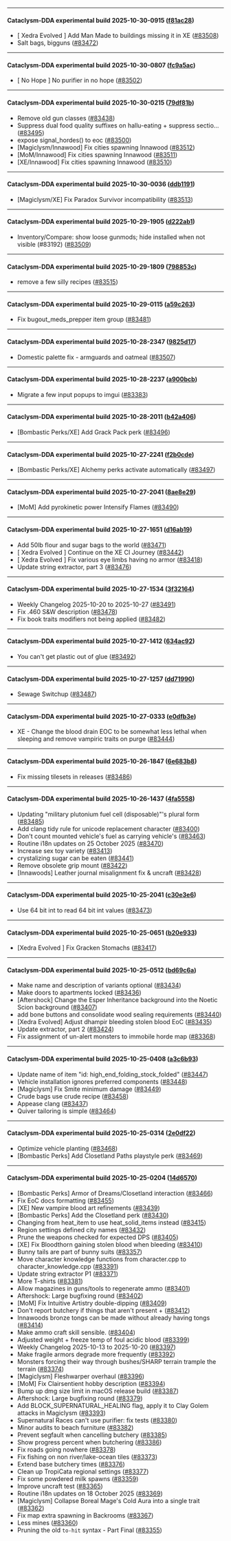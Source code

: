 
---

#### Cataclysm-DDA experimental build 2025-10-30-0915 ([f81ac28](https://github.com/CleverRaven/Cataclysm-DDA/releases/tag/cdda-experimental-2025-10-30-0915))

* [ Xedra Evolved ] Add Man Made to buildings missing it in XE ([#83508](https://github.com/CleverRaven/Cataclysm-DDA/pull/83508))
* Salt bags, bigguns ([#83472](https://github.com/CleverRaven/Cataclysm-DDA/pull/83472))

---

#### Cataclysm-DDA experimental build 2025-10-30-0807 ([fc9a5ac](https://github.com/CleverRaven/Cataclysm-DDA/releases/tag/cdda-experimental-2025-10-30-0807))

* [ No Hope ] No purifier in no hope ([#83502](https://github.com/CleverRaven/Cataclysm-DDA/pull/83502))

---

#### Cataclysm-DDA experimental build 2025-10-30-0215 ([79df81b](https://github.com/CleverRaven/Cataclysm-DDA/releases/tag/cdda-experimental-2025-10-30-0215))

* Remove old gun classes ([#83438](https://github.com/CleverRaven/Cataclysm-DDA/pull/83438))
* Suppress dual food quality suffixes on hallu-eating + suppress sectio… ([#83495](https://github.com/CleverRaven/Cataclysm-DDA/pull/83495))
* expose signal_hordes() to eoc ([#83500](https://github.com/CleverRaven/Cataclysm-DDA/pull/83500))
* [Magiclysm/Innawood] Fix cities spawning Innawood ([#83512](https://github.com/CleverRaven/Cataclysm-DDA/pull/83512))
* [MoM/Innawood] Fix cities spawning Innawood ([#83511](https://github.com/CleverRaven/Cataclysm-DDA/pull/83511))
* [XE/Innawood] Fix cities spawning Innawood ([#83510](https://github.com/CleverRaven/Cataclysm-DDA/pull/83510))

---

#### Cataclysm-DDA experimental build 2025-10-30-0036 ([ddb1191](https://github.com/CleverRaven/Cataclysm-DDA/releases/tag/cdda-experimental-2025-10-30-0036))

* [Magiclysm/XE] Fix Paradox Survivor incompatibility ([#83513](https://github.com/CleverRaven/Cataclysm-DDA/pull/83513))

---

#### Cataclysm-DDA experimental build 2025-10-29-1905 ([d222ab1](https://github.com/CleverRaven/Cataclysm-DDA/releases/tag/cdda-experimental-2025-10-29-1905))

* Inventory/Compare: show loose gunmods; hide installed when not visible (#83192) ([#83509](https://github.com/CleverRaven/Cataclysm-DDA/pull/83509))

---

#### Cataclysm-DDA experimental build 2025-10-29-1809 ([798853c](https://github.com/CleverRaven/Cataclysm-DDA/releases/tag/cdda-experimental-2025-10-29-1809))

* remove a few silly recipes ([#83515](https://github.com/CleverRaven/Cataclysm-DDA/pull/83515))

---

#### Cataclysm-DDA experimental build 2025-10-29-0115 ([a59c263](https://github.com/CleverRaven/Cataclysm-DDA/releases/tag/cdda-experimental-2025-10-29-0115))

* Fix bugout_meds_prepper item group ([#83481](https://github.com/CleverRaven/Cataclysm-DDA/pull/83481))

---

#### Cataclysm-DDA experimental build 2025-10-28-2347 ([9825d17](https://github.com/CleverRaven/Cataclysm-DDA/releases/tag/cdda-experimental-2025-10-28-2347))

* Domestic palette fix - armguards and oatmeal ([#83507](https://github.com/CleverRaven/Cataclysm-DDA/pull/83507))

---

#### Cataclysm-DDA experimental build 2025-10-28-2237 ([a900bcb](https://github.com/CleverRaven/Cataclysm-DDA/releases/tag/cdda-experimental-2025-10-28-2237))

* Migrate a few input popups to imgui ([#83383](https://github.com/CleverRaven/Cataclysm-DDA/pull/83383))

---

#### Cataclysm-DDA experimental build 2025-10-28-2011 ([b42a406](https://github.com/CleverRaven/Cataclysm-DDA/releases/tag/cdda-experimental-2025-10-28-2011))

* [Bombastic Perks/XE] Add Grack Pack perk ([#83496](https://github.com/CleverRaven/Cataclysm-DDA/pull/83496))

---

#### Cataclysm-DDA experimental build 2025-10-27-2241 ([f2b0cde](https://github.com/CleverRaven/Cataclysm-DDA/releases/tag/cdda-experimental-2025-10-27-2241))

* [Bombastic Perks/XE] Alchemy perks activate automatically ([#83497](https://github.com/CleverRaven/Cataclysm-DDA/pull/83497))

---

#### Cataclysm-DDA experimental build 2025-10-27-2041 ([8ae8e29](https://github.com/CleverRaven/Cataclysm-DDA/releases/tag/cdda-experimental-2025-10-27-2041))

* [MoM] Add pyrokinetic power Intensify Flames ([#83490](https://github.com/CleverRaven/Cataclysm-DDA/pull/83490))

---

#### Cataclysm-DDA experimental build 2025-10-27-1651 ([d16ab19](https://github.com/CleverRaven/Cataclysm-DDA/releases/tag/cdda-experimental-2025-10-27-1651))

* Add 50lb flour and sugar bags to the world ([#83471](https://github.com/CleverRaven/Cataclysm-DDA/pull/83471))
* [ Xedra Evolved ] Continue on the XE CI Journey ([#83442](https://github.com/CleverRaven/Cataclysm-DDA/pull/83442))
* [ Xedra Evolved ] Fix various eye limbs having no armor ([#83418](https://github.com/CleverRaven/Cataclysm-DDA/pull/83418))
* Update string extractor, part 3 ([#83476](https://github.com/CleverRaven/Cataclysm-DDA/pull/83476))

---

#### Cataclysm-DDA experimental build 2025-10-27-1534 ([3f32164](https://github.com/CleverRaven/Cataclysm-DDA/releases/tag/cdda-experimental-2025-10-27-1534))

* Weekly Changelog 2025-10-20 to 2025-10-27 ([#83491](https://github.com/CleverRaven/Cataclysm-DDA/pull/83491))
* Fix .460 S&W description ([#83478](https://github.com/CleverRaven/Cataclysm-DDA/pull/83478))
* Fix book traits modifiers not being applied ([#83482](https://github.com/CleverRaven/Cataclysm-DDA/pull/83482))

---

#### Cataclysm-DDA experimental build 2025-10-27-1412 ([634ac92](https://github.com/CleverRaven/Cataclysm-DDA/releases/tag/cdda-experimental-2025-10-27-1412))

* You can't get plastic out of glue ([#83492](https://github.com/CleverRaven/Cataclysm-DDA/pull/83492))

---

#### Cataclysm-DDA experimental build 2025-10-27-1257 ([dd71990](https://github.com/CleverRaven/Cataclysm-DDA/releases/tag/cdda-experimental-2025-10-27-1257))

* Sewage Switchup ([#83487](https://github.com/CleverRaven/Cataclysm-DDA/pull/83487))

---

#### Cataclysm-DDA experimental build 2025-10-27-0333 ([e0dfb3e](https://github.com/CleverRaven/Cataclysm-DDA/releases/tag/cdda-experimental-2025-10-27-0333))

* XE - Change the blood drain EOC to be somewhat less lethal when sleeping and remove vampiric traits on purge ([#83444](https://github.com/CleverRaven/Cataclysm-DDA/pull/83444))

---

#### Cataclysm-DDA experimental build 2025-10-26-1847 ([6e683b8](https://github.com/CleverRaven/Cataclysm-DDA/releases/tag/cdda-experimental-2025-10-26-1847))

* Fix missing tilesets in releases ([#83486](https://github.com/CleverRaven/Cataclysm-DDA/pull/83486))

---

#### Cataclysm-DDA experimental build 2025-10-26-1437 ([4fa5558](https://github.com/CleverRaven/Cataclysm-DDA/releases/tag/cdda-experimental-2025-10-26-1437))

* Updating "military plutonium fuel cell (disposable)"'s plural form ([#83485](https://github.com/CleverRaven/Cataclysm-DDA/pull/83485))
* Add clang tidy rule for unicode replacement character ([#83400](https://github.com/CleverRaven/Cataclysm-DDA/pull/83400))
* Don't count mounted vehicle's fuel as carrying vehicle's ([#83463](https://github.com/CleverRaven/Cataclysm-DDA/pull/83463))
* Routine i18n updates on 25 October 2025 ([#83470](https://github.com/CleverRaven/Cataclysm-DDA/pull/83470))
* Increase sex toy variety ([#83413](https://github.com/CleverRaven/Cataclysm-DDA/pull/83413))
* crystalizing sugar can be eaten ([#83441](https://github.com/CleverRaven/Cataclysm-DDA/pull/83441))
* Remove obsolete grip mount ([#83422](https://github.com/CleverRaven/Cataclysm-DDA/pull/83422))
* [Innawoods] Leather journal misalignment fix & uncraft ([#83428](https://github.com/CleverRaven/Cataclysm-DDA/pull/83428))

---

#### Cataclysm-DDA experimental build 2025-10-25-2041 ([c30e3e6](https://github.com/CleverRaven/Cataclysm-DDA/releases/tag/cdda-experimental-2025-10-25-2041))

* Use 64 bit int to read 64 bit int values ([#83473](https://github.com/CleverRaven/Cataclysm-DDA/pull/83473))

---

#### Cataclysm-DDA experimental build 2025-10-25-0651 ([b20e933](https://github.com/CleverRaven/Cataclysm-DDA/releases/tag/cdda-experimental-2025-10-25-0651))

* [Xedra Evolved ] Fix Gracken Stomachs ([#83417](https://github.com/CleverRaven/Cataclysm-DDA/pull/83417))

---

#### Cataclysm-DDA experimental build 2025-10-25-0512 ([bd69c6a](https://github.com/CleverRaven/Cataclysm-DDA/releases/tag/cdda-experimental-2025-10-25-0512))

* Make name and description of variants optional ([#83434](https://github.com/CleverRaven/Cataclysm-DDA/pull/83434))
* Make doors to apartments locked ([#83436](https://github.com/CleverRaven/Cataclysm-DDA/pull/83436))
* [Aftershock] Change the Esper Inheritance background into the Noetic Scion background ([#83407](https://github.com/CleverRaven/Cataclysm-DDA/pull/83407))
* add bone buttons and consolidate wood sealing requirements ([#83440](https://github.com/CleverRaven/Cataclysm-DDA/pull/83440))
* [Xedra Evolved] Adjust dhampir bleeding stolen blood EoC ([#83435](https://github.com/CleverRaven/Cataclysm-DDA/pull/83435))
* Update extractor, part 2 ([#83424](https://github.com/CleverRaven/Cataclysm-DDA/pull/83424))
* Fix assignment of un-alert monsters to immobile horde map ([#83368](https://github.com/CleverRaven/Cataclysm-DDA/pull/83368))

---

#### Cataclysm-DDA experimental build 2025-10-25-0408 ([a3c6b93](https://github.com/CleverRaven/Cataclysm-DDA/releases/tag/cdda-experimental-2025-10-25-0408))

* Update name of item "id: high_end_folding_stock_folded" ([#83447](https://github.com/CleverRaven/Cataclysm-DDA/pull/83447))
* Vehicle installation ignores preferred components ([#83448](https://github.com/CleverRaven/Cataclysm-DDA/pull/83448))
* [Magiclysm] Fix Smite minimum damage ([#83449](https://github.com/CleverRaven/Cataclysm-DDA/pull/83449))
* Crude bags use crude recipe ([#83458](https://github.com/CleverRaven/Cataclysm-DDA/pull/83458))
* Appease clang ([#83437](https://github.com/CleverRaven/Cataclysm-DDA/pull/83437))
* Quiver tailoring is simple ([#83464](https://github.com/CleverRaven/Cataclysm-DDA/pull/83464))

---

#### Cataclysm-DDA experimental build 2025-10-25-0314 ([2e0df22](https://github.com/CleverRaven/Cataclysm-DDA/releases/tag/cdda-experimental-2025-10-25-0314))

* Optimize vehicle planting ([#83468](https://github.com/CleverRaven/Cataclysm-DDA/pull/83468))
* [Bombastic Perks] Add Closetland Paths playstyle perk ([#83469](https://github.com/CleverRaven/Cataclysm-DDA/pull/83469))

---

#### Cataclysm-DDA experimental build 2025-10-25-0204 ([14d6570](https://github.com/CleverRaven/Cataclysm-DDA/releases/tag/cdda-experimental-2025-10-25-0204))

* [Bombastic Perks] Armor of Dreams/Closetland interaction ([#83466](https://github.com/CleverRaven/Cataclysm-DDA/pull/83466))
* Fix EoC docs formatting ([#83455](https://github.com/CleverRaven/Cataclysm-DDA/pull/83455))
* [XE] New vampire blood art refinements ([#83439](https://github.com/CleverRaven/Cataclysm-DDA/pull/83439))
* [Bombastic Perks] Add the Closetland perk ([#83430](https://github.com/CleverRaven/Cataclysm-DDA/pull/83430))
* Changing from heat_item to use heat_solid_items instead ([#83415](https://github.com/CleverRaven/Cataclysm-DDA/pull/83415))
* Region settings defined city names ([#83432](https://github.com/CleverRaven/Cataclysm-DDA/pull/83432))
* Prune the weapons checked for expected DPS ([#83405](https://github.com/CleverRaven/Cataclysm-DDA/pull/83405))
* [XE] Fix Bloodthorn gaining stolen blood when bleeding ([#83410](https://github.com/CleverRaven/Cataclysm-DDA/pull/83410))
* Bunny tails are part of bunny suits ([#83357](https://github.com/CleverRaven/Cataclysm-DDA/pull/83357))
* Move character knowledge functions from character.cpp to character_knowledge.cpp ([#83391](https://github.com/CleverRaven/Cataclysm-DDA/pull/83391))
* Update string extractor P1 ([#83371](https://github.com/CleverRaven/Cataclysm-DDA/pull/83371))
* More T-shirts ([#83381](https://github.com/CleverRaven/Cataclysm-DDA/pull/83381))
* Allow magazines in guns/tools to regenerate ammo ([#83401](https://github.com/CleverRaven/Cataclysm-DDA/pull/83401))
* Aftershock: Large bugfixing round ([#83402](https://github.com/CleverRaven/Cataclysm-DDA/pull/83402))
* [MoM] Fix Intuitive Artistry double-dipping ([#83409](https://github.com/CleverRaven/Cataclysm-DDA/pull/83409))
* Don't report butchery if things that aren't present + ([#83412](https://github.com/CleverRaven/Cataclysm-DDA/pull/83412))
* Innawoods bronze tongs can be made without already having tongs ([#83414](https://github.com/CleverRaven/Cataclysm-DDA/pull/83414))
* Make ammo craft skill sensible.  ([#83404](https://github.com/CleverRaven/Cataclysm-DDA/pull/83404))
* Adjusted weight + freeze temp of foul acidic blood ([#83399](https://github.com/CleverRaven/Cataclysm-DDA/pull/83399))
* Weekly Changelog 2025-10-13 to 2025-10-20 ([#83397](https://github.com/CleverRaven/Cataclysm-DDA/pull/83397))
* Make fragile armors degrade more frequently ([#83392](https://github.com/CleverRaven/Cataclysm-DDA/pull/83392))
* Monsters forcing their way through bushes/SHARP terrain trample the terrain ([#83374](https://github.com/CleverRaven/Cataclysm-DDA/pull/83374))
* [Magiclysm] Fleshwarper overhaul ([#83396](https://github.com/CleverRaven/Cataclysm-DDA/pull/83396))
* [MoM] Fix Clairsentient hobby description ([#83394](https://github.com/CleverRaven/Cataclysm-DDA/pull/83394))
* Bump up dmg size limit in macOS release build ([#83387](https://github.com/CleverRaven/Cataclysm-DDA/pull/83387))
* Aftershock: Large bugfixing round ([#83379](https://github.com/CleverRaven/Cataclysm-DDA/pull/83379))
* Add BLOCK_SUPERNATURAL_HEALING flag, apply it to Clay Golem attacks in Magiclysm ([#83393](https://github.com/CleverRaven/Cataclysm-DDA/pull/83393))
* Supernatural Races can't use purifier: fix tests ([#83380](https://github.com/CleverRaven/Cataclysm-DDA/pull/83380))
* Minor audits to beach furniture ([#83382](https://github.com/CleverRaven/Cataclysm-DDA/pull/83382))
* Prevent segfault when cancelling butchery ([#83385](https://github.com/CleverRaven/Cataclysm-DDA/pull/83385))
* Show progress percent when butchering ([#83386](https://github.com/CleverRaven/Cataclysm-DDA/pull/83386))
* Fix roads going nowhere ([#83378](https://github.com/CleverRaven/Cataclysm-DDA/pull/83378))
* Fix fishing on non river/lake-ocean tiles ([#83373](https://github.com/CleverRaven/Cataclysm-DDA/pull/83373))
* Extend base butchery times ([#83376](https://github.com/CleverRaven/Cataclysm-DDA/pull/83376))
* Clean up TropiCata regional settings ([#83377](https://github.com/CleverRaven/Cataclysm-DDA/pull/83377))
* Fix some powdered milk spawns ([#83359](https://github.com/CleverRaven/Cataclysm-DDA/pull/83359))
* Improve uncraft test ([#83365](https://github.com/CleverRaven/Cataclysm-DDA/pull/83365))
* Routine i18n updates on 18 October 2025 ([#83369](https://github.com/CleverRaven/Cataclysm-DDA/pull/83369))
* [Magiclysm] Collapse Boreal Mage's Cold Aura into a single trait ([#83362](https://github.com/CleverRaven/Cataclysm-DDA/pull/83362))
* Fix map extra spawning in Backrooms ([#83367](https://github.com/CleverRaven/Cataclysm-DDA/pull/83367))
* Less mines ([#83360](https://github.com/CleverRaven/Cataclysm-DDA/pull/83360))
* Pruning the old ``to-hit`` syntax - Part Final ([#83355](https://github.com/CleverRaven/Cataclysm-DDA/pull/83355))
